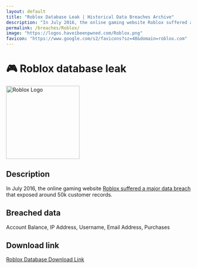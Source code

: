 ```yaml
---
layout: default
title: "Roblox Database Leak | Historical Data Breaches Archive"
description: "In July 2016, the online gaming website Roblox suffered a major data breach that exposed around 50k customer records."
permalink: /breaches/Roblox/
image: "https://logos.haveibeenpwned.com/Roblox.png"
favicon: "https://www.google.com/s2/favicons?sz=48&domain=roblox.com"
---
```


# 🎮 Roblox database leak

<img src="https://logos.haveibeenpwned.com/Roblox.png" alt="Roblox Logo" width="200" height="200">

## Description

In July 2016, the online gaming website <a href="https://redirect.trace.rip/?url=https://roblox.fandom.com/wiki/2016_Roblox_security_breach" target="_blank" rel="noopener noreferrer">Roblox suffered a major data breach</a> that exposed around 50k customer records.

## Breached data

Account Balance, IP Address, Username, Email Address, Purchases

## Download link

[Roblox Database Download Link](https://redirect.trace.rip/?url=https://buzzheavier.com/rt2bh8lhbits)
